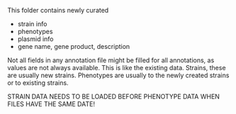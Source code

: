 This folder contains newly curated 
- strain info
- phenotypes
- plasmid info
- gene name, gene product, description

Not all fields in any annotation file might be filled for all annotations, as values are not always available. This is like the existing data.
Strains, these are usually new strains.
Phenotypes are usually to the newly created strains or to existing strains. 

STRAIN DATA NEEDS TO BE LOADED BEFORE PHENOTYPE DATA WHEN FILES HAVE THE SAME DATE!
